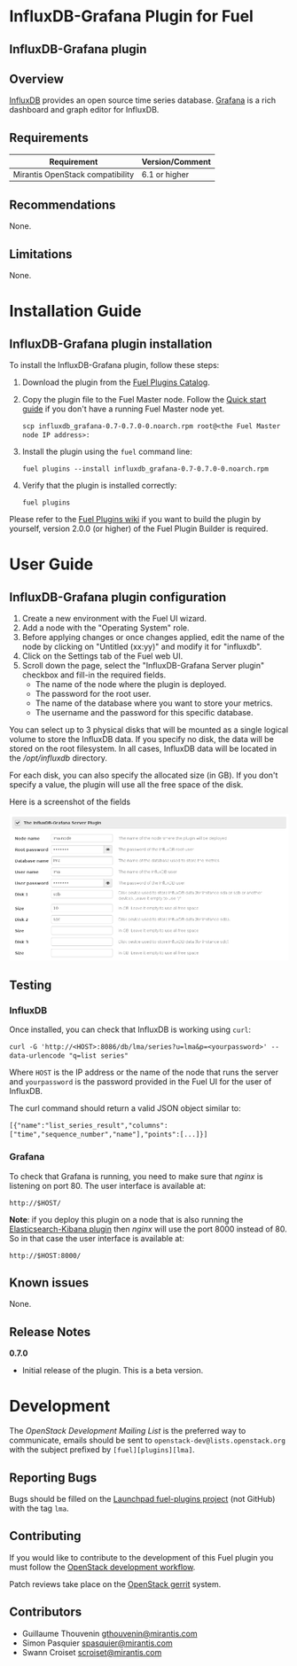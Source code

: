 InfluxDB-Grafana Plugin for Fuel
================================

InfluxDB-Grafana plugin
-----------------------

Overview
--------

[InfluxDB](http://influxdb.com/) provides an open source time series database.
[Grafana](http://grafana.org/) is a rich dashboard and graph editor for InfluxDB.

Requirements
------------

| Requirement                      | Version/Comment |
|----------------------------------|-----------------|
| Mirantis OpenStack compatibility | 6.1 or higher   |

Recommendations
---------------

None.

Limitations
-----------

None.

Installation Guide
==================

**InfluxDB-Grafana** plugin installation
----------------------------------------


To install the InfluxDB-Grafana plugin, follow these steps:

1. Download the plugin from the [Fuel Plugins
   Catalog](https://software.mirantis.com/download-mirantis-openstack-fuel-plug-ins/).

2. Copy the plugin file to the Fuel Master node. Follow the [Quick start
   guide](https://software.mirantis.com/quick-start/) if you don't have a running
   Fuel Master node yet.

   ```
   scp influxdb_grafana-0.7-0.7.0-0.noarch.rpm root@<the Fuel Master node IP address>:
   ```

3. Install the plugin using the `fuel` command line:

   ```
   fuel plugins --install influxdb_grafana-0.7-0.7.0-0.noarch.rpm
   ```

4. Verify that the plugin is installed correctly:

   ```
   fuel plugins
   ```

Please refer to the [Fuel Plugins wiki](https://wiki.openstack.org/wiki/Fuel/Plugins)
if you want to build the plugin by yourself, version 2.0.0 (or higher) of the Fuel
Plugin Builder is required.

User Guide
==========

**InfluxDB-Grafana** plugin configuration
---------------------------------------------

1. Create a new environment with the Fuel UI wizard.
2. Add a node with the "Operating System" role.
3. Before applying changes or once changes applied, edit the name of the node by
   clicking on "Untitled (xx:yy)" and modify it for "influxdb".
4. Click on the Settings tab of the Fuel web UI.
5. Scroll down the page, select the "InfluxDB-Grafana Server plugin" checkbox
   and fill-in the required fields.
    - The name of the node where the plugin is deployed.
    - The password for the root user.
    - The name of the database where you want to store your metrics.
    - The username and the password for this specific database.

You can select up to 3 physical disks that will be mounted as a single logical
volume to store the InfluxDB data. If you specify no disk, the data will
be stored on the root filesystem. In all cases, InfluxDB data will be
located in the */opt/influxdb* directory.

For each disk, you can also specify the allocated size (in GB). If you don't
specify a value, the plugin will use all the free space of the disk.

Here is a screenshot of the fields

![InfluxDB-Grafana fields](./figures/influxdb-grafana-plugin.png "InfluxDB-Grafana fields")

Testing
-------

### InfluxDB

Once installed, you can check that InfluxDB is working using `curl`:

```
curl -G 'http://<HOST>:8086/db/lma/series?u=lma&p=<yourpassword>' --data-urlencode "q=list series"
```

Where `HOST` is the IP address or the name of the node that runs the server and
`yourpassword` is the password provided in the Fuel UI for the user of InfluxDB.

The curl command should return a valid JSON object similar to:

```
[{"name":"list_series_result","columns":["time","sequence_number","name"],"points":[...]}]
```

### Grafana

To check that Grafana is running, you need to make sure that *nginx* is listening
on port 80. The user interface is available at:

```
http://$HOST/
```

**Note**: if you deploy this plugin on a node that is also running the
[Elasticsearch-Kibana plugin](https://github.com/stackforge/fuel-plugin-elasticsearch-kibana)
then *nginx* will use the port 8000 instead of 80. So in that case the user interface
is available at:

```
http://$HOST:8000/
```

Known issues
------------

None.

Release Notes
-------------

**0.7.0**

* Initial release of the plugin. This is a beta version.

Development
===========

The *OpenStack Development Mailing List* is the preferred way to communicate,
emails should be sent to `openstack-dev@lists.openstack.org` with the subject
prefixed by `[fuel][plugins][lma]`.

Reporting Bugs
--------------

Bugs should be filled on the [Launchpad fuel-plugins project](
https://bugs.launchpad.net/fuel-plugins) (not GitHub) with the tag `lma`.


Contributing
------------

If you would like to contribute to the development of this Fuel plugin you must
follow the [OpenStack development workflow](
http://docs.openstack.org/infra/manual/developers.html#development-workflow).

Patch reviews take place on the [OpenStack gerrit](
https://review.openstack.org/#/q/status:open+project:stackforge/fuel-plugin-influxdb-grafana,n,z)
system.

Contributors
------------

* Guillaume Thouvenin <gthouvenin@mirantis.com>
* Simon Pasquier <spasquier@mirantis.com>
* Swann Croiset <scroiset@mirantis.com>

